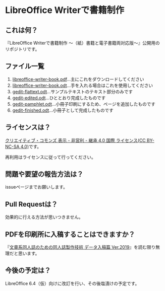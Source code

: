# LibreOffice Writerで書籍制作

## これは何？
『LibreOffice Writerで書籍制作 〜（紙）書籍と電子書籍両対応版〜』公開用のリポジトリです。

## ファイル一覧
1. [libreoffice-writer-book.pdf](libreoffice-writer-book.pdf)…主にこれをダウンロードしてください
2. [libreoffice-writer-book.odt](libreoffice-writer-book.odt)…手を入れる場合はこれを使用してください
3. [gedit-flattext.odt](gedit-flattext.odt)…サンプルテキストのテキスト部分のみです
4. [gedit-edited.odt](gedit-edited.odt)…ひととおり完成したものです
5. [gedit-pamphlet.odt](gedit-pamphlet.odt)…小冊子印刷にするため、ページを追加したものです
6. [gedit-finished.odt](gedit-finished.odt)…小冊子として完成したものです

## ライセンスは？
[クリエイティブ・コモンズ 表示 - 非営利 - 継承 4.0 国際 ライセンス(CC BY-NC-SA 4.0)](https://creativecommons.org/licenses/by-nc-sa/4.0/deed.ja)です。

再利用はライセンスに従って行ってください。

## 問題や要望の報告方法は？
issueページまでお願いします。

## Pull Requestは？
効果的に行える方法が思いつきません。

## PDFを印刷所に入稿することはできますか？
『[文章系同人誌のための同人誌製作技術 データ入稿篇 Ver.2019](https://www.melonbooks.co.jp/detail/detail.php?product_id=551361)』を読む限り無理だと思います。

## 今後の予定は？
LibreOffice 6.4（仮）向けに改訂を行い、その後塩漬けの予定です。

